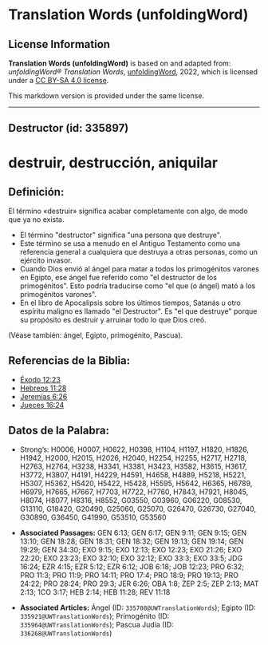 # Translation Words (unfoldingWord)

## License Information

**Translation Words (unfoldingWord)** is based on and adapted from: _unfoldingWord® Translation Words_, [unfoldingWord](https://unfoldingword.org/utw), 2022, which is licensed under a [CC BY-SA 4.0 license](https://creativecommons.org/licenses/by-sa/4.0/legalcode.en).

This markdown version is provided under the same license.



--------------------------------

## Destructor (id: 335897)

destruir, destrucción, aniquilar
================================

Definición:
-----------

El término «destruir» significa acabar completamente con algo, de modo que ya no exista.

* El término "destructor" significa "una persona que destruye".
* Este término se usa a menudo en el Antiguo Testamento como una referencia general a cualquiera que destruya a otras personas, como un ejército invasor.
* Cuando Dios envió al ángel para matar a todos los primogénitos varones en Egipto, ese ángel fue referido como "el destructor de los primogénitos". Esto podría traducirse como "el que (o ángel) mató a los primogénitos varones".
* En el libro de Apocalipsis sobre los últimos tiempos, Satanás u otro espíritu maligno es llamado "el Destructor". Es "el que destruye" porque su propósito es destruir y arruinar todo lo que Dios creó.

(Véase también: ángel, Egipto, primogénito, Pascua).

Referencias de la Biblia:
-------------------------

* [Éxodo 12:23](https://ref.ly/Exod12:23)
* [Hebreos 11:28](https://ref.ly/Heb11:28)
* [Jeremías 6:26](https://ref.ly/Jer6:26)
* [Jueces 16:24](https://ref.ly/Judg16:24)

Datos de la Palabra:
--------------------

* Strong’s: H0006, H0007, H0622, H0398, H1104, H1197, H1820, H1826, H1942, H2000, H2015, H2026, H2040, H2254, H2255, H2717, H2718, H2763, H2764, H3238, H3341, H3381, H3423, H3582, H3615, H3617, H3772, H3807, H4191, H4229, H4591, H4658, H4889, H5218, H5221, H5307, H5362, H5420, H5422, H5428, H5595, H5642, H6365, H6789, H6979, H7665, H7667, H7703, H7722, H7760, H7843, H7921, H8045, H8074, H8077, H8316, H8552, G03550, G03960, G06220, G08530, G13110, G18420, G20490, G25060, G25070, G26470, G26730, G27040, G30890, G36450, G41990, G53510, G53560

* **Associated Passages:** GEN 6:13; GEN 6:17; GEN 9:11; GEN 9:15; GEN 13:10; GEN 18:28; GEN 18:31; GEN 18:32; GEN 19:13; GEN 19:14; GEN 19:29; GEN 34:30; EXO 9:15; EXO 12:13; EXO 12:23; EXO 21:26; EXO 22:20; EXO 23:23; EXO 32:10; EXO 32:12; EXO 33:3; EXO 33:5; JDG 16:24; EZR 4:15; EZR 5:12; EZR 6:12; JOB 6:18; JOB 12:23; PRO 6:32; PRO 11:3; PRO 11:9; PRO 14:11; PRO 17:4; PRO 18:9; PRO 19:13; PRO 24:22; PRO 28:24; PRO 29:3; JER 6:26; OBA 1:8; ZEP 2:5; ZEP 2:13; MAT 2:13; 1CO 3:17; HEB 2:14; HEB 11:28; REV 11:18
* **Associated Articles:** Ángel (ID: `335708@UWTranslationWords`); Egipto (ID: `335921@UWTranslationWords`); Primogénito (ID: `335964@UWTranslationWords`); Pascua Judía (ID: `336268@UWTranslationWords`)

